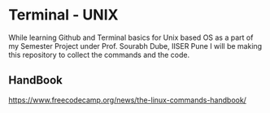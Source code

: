  # Terminal - UNIX
  
  While learning Github and Terminal basics for Unix based OS as a part of my Semester Project under Prof. Sourabh Dube, IISER Pune I will be making this repository to collect the commands and the code.
  
## HandBook
https://www.freecodecamp.org/news/the-linux-commands-handbook/
